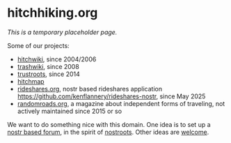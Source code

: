 # hitchhiking.org

_This is a temporary placeholder page._

Some of our projects:

* [hitchwiki](https://hitchwiki.org/), since 2004/2006
* [trashwiki](https://trashwiki.org/), since 2008
* [trustroots](https://trustroots.org/), since 2014
* [hitchmap](https://hitchmap.com/)
* [rideshares.org](https://rideshares.org/), nostr based rideshares application https://github.com/kenflannery/rideshares-nostr, since May 2025
* [randomroads.org](https://randomroads.org/), a magazine about independent forms of traveling, not actively maintained since 2015 or so


We want to do something nice with this domain.  One idea is to set up a [nostr based forum](https://github.com/Hitchwiki/hitchhiking.org/issues), in the spirit of [nostroots](https://github.com/Trustroots/nostroots).
Other ideas are [welcome](https://github.com/Hitchwiki/hitchhiking.org/issues/new).

